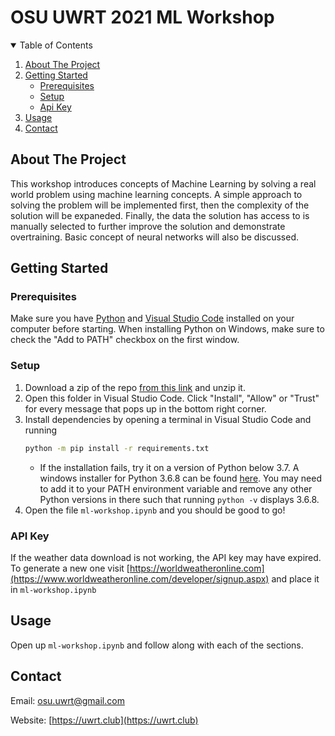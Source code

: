 # OSU UWRT 2021 ML Workshop

<!-- TABLE OF CONTENTS -->
<details open="open">
  <summary>Table of Contents</summary>
  <ol>
    <li>
      <a href="#about-the-project">About The Project</a>
    </li>
    <li>
      <a href="#getting-started">Getting Started</a>
      <ul>
        <li><a href="#prerequisites">Prerequisites</a></li>
        <li><a href="#setup">Setup</a></li>
        <li><a href="#api-key">Api Key</a></li>
      </ul>
    </li>
    <li><a href="#usage">Usage</a></li>
    <li><a href="#contact">Contact</a></li>
  </ol>
</details>

<!-- ABOUT THE PROJECT -->

## About The Project

This workshop introduces concepts of Machine Learning by solving a real world problem using machine learning concepts. A simple approach to solving the problem will be implemented first, then the complexity of the solution will be expaneded. Finally, the data the solution has access to is manually selected to further improve the solution and demonstrate overtraining. Basic concept of neural networks will also be discussed.

<!-- GETTING STARTED -->

## Getting Started

### Prerequisites

Make sure you have [Python](https://www.python.org/downloads/) and [Visual Studio Code](https://code.visualstudio.com/download) installed on your computer before starting. When installing Python on Windows, make sure to check the "Add to PATH" checkbox on the first window.

### Setup

1. Download a zip of the repo [from this link](https://github.com/osu-uwrt/2021_ML_Workshop/zipball/master) and unzip it.
2. Open this folder in Visual Studio Code. Click "Install", "Allow" or "Trust" for every message that pops up in the bottom right corner.
3. Install dependencies by opening a terminal in Visual Studio Code and running
   ```sh
   python -m pip install -r requirements.txt
   ```
   - If the installation fails, try it on a version of Python below 3.7. A windows installer for Python 3.6.8 can be found [here](https://www.python.org/ftp/python/3.6.8/python-3.6.8-amd64.exe). You may need to add it to your PATH environment variable and remove any other Python versions in there such that running `python -v` displays 3.6.8.
4. Open the file `ml-workshop.ipynb` and you should be good to go!

### API Key

If the weather data download is not working, the API key may have expired. To generate a new one visit [https://worldweatheronline.com](https://www.worldweatheronline.com/developer/signup.aspx) and place it in `ml-workshop.ipynb`

<!-- USAGE EXAMPLES -->

## Usage

Open up `ml-workshop.ipynb` and follow along with each of the sections.

<!-- CONTACT -->

## Contact

Email: [osu.uwrt@gmail.com](mailto://osu.uwrt@gmail.com)

Website: [https://uwrt.club](https://uwrt.club)
